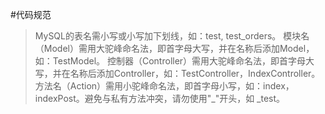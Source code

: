 #代码规范

> MySQL的表名需小写或小写加下划线，如：test, test_orders。
> 模块名（Model）需用大驼峰命名法，即首字母大写，并在名称后添加Model，如：TestModel。
> 控制器（Controller）需用大驼峰命名法，即首字母大写，并在名称后添加Controller，如：TestController，IndexController。
> 方法名（Action）需用小驼峰命名法，即首字母小写，如：index，indexPost。避免与私有方法冲突，请勿使用"_"开头，如 _test。
